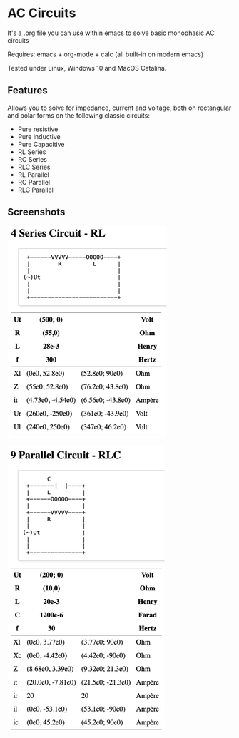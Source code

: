 # AC Circuits

It's a .org file you can use within emacs to solve basic monophasic AC circuits

Requires: emacs + org-mode + calc (all built-in on modern emacs)

Tested under Linux, Windows 10 and MacOS Catalina.

## Features
Allows you to solve for impedance, current and voltage, both on rectangular and polar forms on the following classic circuits:
- Pure resistive
- Pure inductive 
- Pure Capacitive
- RL Series
- RC Series
- RLC Series
- RL Parallel
- RC Parallel
- RLC Parallel

## Screenshots

![Example 1](img/example1.png)

![Example 2](img/example2.png)



